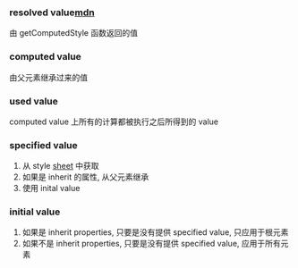 ### resolved value[mdn](https://developer.mozilla.org/en-US/docs/Web/CSS/resolved_value)
由 getComputedStyle 函数返回的值
### computed value
由父元素继承过来的值
### used value
computed value 上所有的计算都被执行之后所得到的 value
### specified value
1. 从 style [sheet](https://blog.csdn.net/qq449245884/category_10212382.html?utm_source=ffzl_BWzd) 中获取
2. 如果是 inherit 的属性, 从父元素继承
3. 使用 inital value
### initial value
1. 如果是 inherit properties, 只要是没有提供 specified value, 只应用于根元素
2. 如果不是 inherit properties, 只要是没有提供 specified value, 应用于所有元素